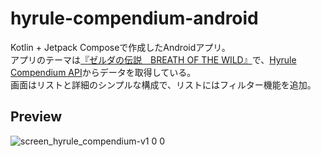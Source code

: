 # hyrule-compendium-android

Kotlin + Jetpack Composeで作成したAndroidアプリ。<br>
アプリのテーマは[『ゼルダの伝説　BREATH OF THE WILD』](https://www.nintendo.co.jp/zelda/botw/index.html)で、[Hyrule Compendium API](https://gadhagod.github.io/Hyrule-Compendium-API/#/)からデータを取得している。<br>
画面はリストと詳細のシンプルな構成で、リストにはフィルター機能を追加。<br>

## Preview

![screen_hyrule_compendium-v1 0 0](https://github.com/harumaniaz/hyrule-compendium-android/assets/139549107/26818e00-0f13-43dd-89f9-7dab6cd4d4cc)

